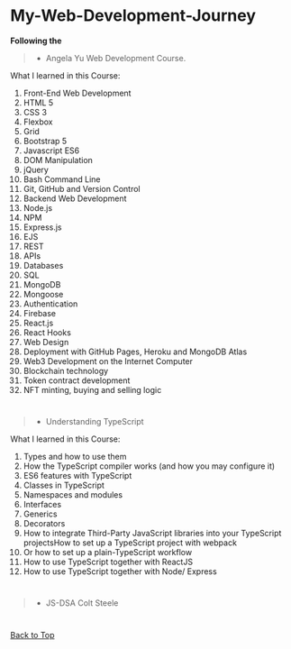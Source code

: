 # My-Web-Development-Journey
**Following the** 
> * Angela Yu Web Development Course.

What I learned in this Course:

1. Front-End Web Development
2. HTML 5
3. CSS 3
4. Flexbox
5. Grid
6. Bootstrap 5
7. Javascript ES6
8. DOM Manipulation
9. jQuery
10. Bash Command Line
11. Git, GitHub and Version Control
12. Backend Web Development
13. Node.js
14. NPM
15. Express.js
16. EJS
17. REST
18. APIs
19. Databases
20. SQL
21. MongoDB
22. Mongoose
23. Authentication
24. Firebase
25. React.js
26. React Hooks
27. Web Design
28. Deployment with GitHub Pages, Heroku and MongoDB Atlas
29. Web3 Development on the Internet Computer
30. Blockchain technology
31. Token contract development
32. NFT minting, buying and selling logic

#
> * Understanding TypeScript
 
What I learned in this Course:

1. Types and how to use them
2. How the TypeScript compiler works (and how you may configure it)
3. ES6 features with TypeScript
4. Classes in TypeScript
5. Namespaces and modules
6. Interfaces
7. Generics
8. Decorators
9. How to integrate Third-Party JavaScript libraries into your TypeScript projectsHow to set up a TypeScript project with webpack
10. Or how to set up a plain-TypeScript workflow
11. How to use TypeScript together with ReactJS
12. How to use TypeScript together with Node/ Express
#
> * JS-DSA Colt Steele
#
[Back to Top](#My-Web-Development-Journey)
